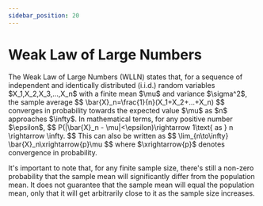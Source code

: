 ```yaml
---
sidebar_position: 20
---
```

# Weak Law of Large Numbers

<div style={{ textAlign: 'justify' }}>
The Weak Law of Large Numbers (WLLN) states that, for a sequence of independent and identically distributed (i.i.d.) random variables $X_1,X_2,X_3,…,X_n$​ with a finite mean $\mu$ and variance $\sigma^2$, the sample average
$$
\bar{X}_n=\frac{1}{n}(X_1+X_2+…+X_n)
$$
converges in probability towards the expected value $\mu$ as $n$ approaches $\infty$. In mathematical terms, for any positive number $\epsilon$,
$$
P(|\bar{X}_n - \mu|<\epsilon)\rightarrow 1\text{ as } n \rightarrow \infty.
$$
This can also be written as
$$
\lim_{n\to\infty} \bar{X}_n\xrightarrow{p}\mu
$$
where $\xrightarrow{p}$ denotes convergence in probability.  

It's important to note that, for any finite sample size, there's still a non-zero probability that the sample mean will significantly differ from the population mean. It does not guarantee that the sample mean will equal the population mean, only that it will get arbitrarily close to it as the sample size increases.
</div>